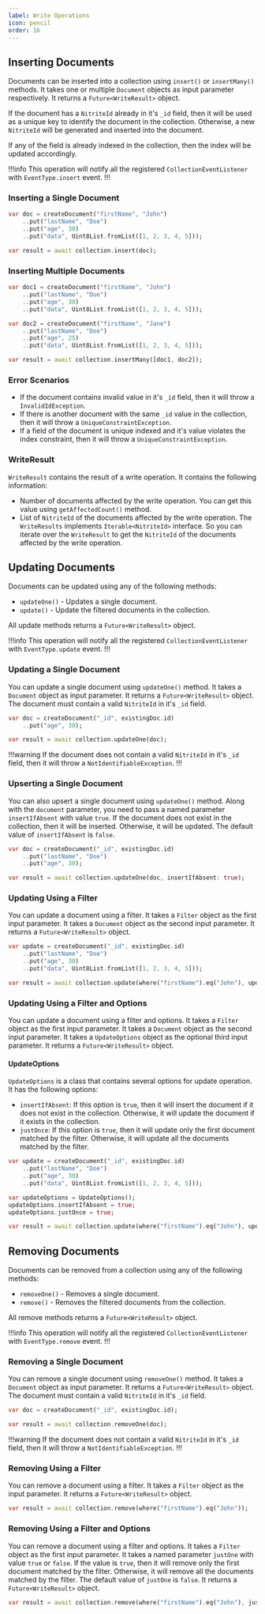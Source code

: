 ```yaml
---
label: Write Operations
icon: pencil
order: 16
---
```


## Inserting Documents

Documents can be inserted into a collection using `insert()` or `insertMany()` methods. It takes one or multiple `Document` objects as input parameter respectively. It returns a `Future<WriteResult>` object.

If the document has a `NitriteId` already in it's `_id` field, then it will be used as a unique key to identify the document in the collection. Otherwise, a new `NitriteId` will be generated and inserted into the document.

If any of the field is already indexed in the collection, then the index will be updated accordingly.

!!!info
This operation will notify all the registered `CollectionEventListener` with `EventType.insert` event.
!!!

### Inserting a Single Document

```dart
var doc = createDocument("firstName", "John")
    ..put("lastName", "Doe")
    ..put("age", 30)
    ..put("data", Uint8List.fromList([1, 2, 3, 4, 5]));

var result = await collection.insert(doc);
```

### Inserting Multiple Documents

```dart
var doc1 = createDocument("firstName", "John")
    ..put("lastName", "Doe")
    ..put("age", 30)
    ..put("data", Uint8List.fromList([1, 2, 3, 4, 5]));

var doc2 = createDocument("firstName", "Jane")
    ..put("lastName", "Doe")
    ..put("age", 25)
    ..put("data", Uint8List.fromList([1, 2, 3, 4, 5]));

var result = await collection.insertMany([doc1, doc2]);
```

### Error Scenarios

- If the document contains invalid value in it's `_id` field, then it will throw a `InvalidIdException`.
- If there is another document with the same `_id` value in the collection, then it will throw a `UniqueConstraintException`.
- If a field of the document is unique indexed and it's value violates the index constraint, then it will throw a `UniqueConstraintException`.

### WriteResult

`WriteResult` contains the result of a write operation. It contains the following information:

- Number of documents affected by the write operation. You can get this value using `getAffectedCount()` method.
- List of `NitriteId` of the documents affected by the write operation. The `WriteResults` implements `Iterable<NitriteId>` interface. So you can iterate over the `WriteResult` to get the `NitriteId` of the documents affected by the write operation.

## Updating Documents

Documents can be updated using any of the following methods:

- `updateOne()` - Updates a single document.
- `update()` - Update the filtered documents in the collection.

All update methods returns a `Future<WriteResult>` object.

!!!info
This operation will notify all the registered `CollectionEventListener` with `EventType.update` event.
!!!

### Updating a Single Document

You can update a single document using `updateOne()` method. It takes a `Document` object as input parameter. It returns a `Future<WriteResult>` object. The document must contain a valid `NitriteId` in it's `_id` field. 

```dart
var doc = createDocument("_id", existingDoc.id)
    ..put("age", 30);

var result = await collection.updateOne(doc);
```

!!!warning
If the document does not contain a valid `NitriteId` in it's `_id` field, then it will throw a `NotIdentifiableException`.
!!!

### Upserting a Single Document

You can also upsert a single document using `updateOne()` method. Along with the `document` parameter, you need to pass a named parameter `insertIfAbsent` with value `true`. If the document does not exist in the collection, then it will be inserted. Otherwise, it will be updated. The default value of `insertIfAbsent` is `false`.

```dart
var doc = createDocument("_id", existingDoc.id)
    ..put("lastName", "Doe")
    ..put("age", 30);

var result = await collection.updateOne(doc, insertIfAbsent: true);
```

### Updating Using a Filter

You can update a document using a filter. It takes a `Filter` object as the first input parameter. It takes a `Document` object as the second input parameter. It returns a `Future<WriteResult>` object.

```dart
var update = createDocument("_id", existingDoc.id)
    ..put("lastName", "Doe")
    ..put("age", 30)
    ..put("data", Uint8List.fromList([1, 2, 3, 4, 5]));

var result = await collection.update(where("firstName").eq("John"), update);
```

### Updating Using a Filter and Options

You can update a document using a filter and options. It takes a `Filter` object as the first input parameter. It takes a `Document` object as the second input parameter. It takes a `UpdateOptions` object as the optional third input parameter. It returns a `Future<WriteResult>` object.

#### UpdateOptions

`UpdateOptions` is a class that contains several options for update operation. It has the following options:

- `insertIfAbsent`: If this option is `true`, then it will insert the document if it does not exist in the collection. Otherwise, it will update the document if it exists in the collection.
- `justOnce`: If this option is `true`, then it will update only the first document matched by the filter. Otherwise, it will update all the documents matched by the filter.

```dart
var update = createDocument("_id", existingDoc.id)
    ..put("lastName", "Doe")
    ..put("age", 30)
    ..put("data", Uint8List.fromList([1, 2, 3, 4, 5]));

var updateOptions = UpdateOptions();
updateOptions.insertIfAbsent = true;
updateOptions.justOnce = true;

var result = await collection.update(where("firstName").eq("John"), update, updateOptions);
```

## Removing Documents

Documents can be removed from a collection using any of the following methods:

- `removeOne()` - Removes a single document.
- `remove()` - Removes the filtered documents from the collection.

All remove methods returns a `Future<WriteResult>` object.

!!!info
This operation will notify all the registered `CollectionEventListener` with `EventType.remove` event.
!!!

### Removing a Single Document

You can remove a single document using `removeOne()` method. It takes a `Document` object as input parameter. It returns a `Future<WriteResult>` object. The document must contain a valid `NitriteId` in it's `_id` field. 

```dart
var doc = createDocument("_id", existingDoc.id);

var result = await collection.removeOne(doc);
```

!!!warning
If the document does not contain a valid `NitriteId` in it's `_id` field, then it will throw a `NotIdentifiableException`.
!!!

### Removing Using a Filter

You can remove a document using a filter. It takes a `Filter` object as the input parameter. It returns a `Future<WriteResult>` object.

```dart
var result = await collection.remove(where("firstName").eq("John"));
```

### Removing Using a Filter and Options

You can remove a document using a filter and options. It takes a `Filter` object as the first input parameter. It takes a named parameter `justOne` with value `true` or `false`. If the value is `true`, then it will remove only the first document matched by the filter. Otherwise, it will remove all the documents matched by the filter. The default value of `justOne` is `false`. It returns a `Future<WriteResult>` object.

```dart
var result = await collection.remove(where("firstName").eq("John"), justOne: true);
```